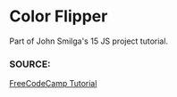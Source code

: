 # Color Flipper

Part of John Smilga's 15 JS project tutorial.

### SOURCE:  

<a href="https://www.youtube.com/watch?v=3PHXvlpOkf4&t=421s" target="_blank">FreeCodeCamp Tutorial</a>


